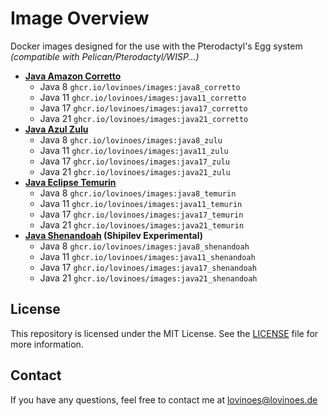 # Image Overview
Docker images designed for the use with the Pterodactyl's Egg system *(compatible with Pelican/Pterodactyl/WISP...)*

- **[Java Amazon Corretto](https://github.com/Lovinoes/images/tree/main/java-corretto)**
  - Java 8 `ghcr.io/lovinoes/images:java8_corretto`
  - Java 11 `ghcr.io/lovinoes/images:java11_corretto`
  - Java 17 `ghcr.io/lovinoes/images:java17_corretto`
  - Java 21 `ghcr.io/lovinoes/images:java21_corretto`
- **[Java Azul Zulu](https://github.com/Lovinoes/images/tree/main/java-zulu)**
  - Java 8 `ghcr.io/lovinoes/images:java8_zulu`
  - Java 11 `ghcr.io/lovinoes/images:java11_zulu`
  - Java 17 `ghcr.io/lovinoes/images:java17_zulu`
  - Java 21 `ghcr.io/lovinoes/images:java21_zulu`
- **[Java Eclipse Temurin](https://github.com/Lovinoes/images/tree/main/java-temurin)**
  - Java 8 `ghcr.io/lovinoes/images:java8_temurin`
  - Java 11 `ghcr.io/lovinoes/images:java11_temurin`
  - Java 17 `ghcr.io/lovinoes/images:java17_temurin`
  - Java 21 `ghcr.io/lovinoes/images:java21_temurin`
- **[Java Shenandoah](https://github.com/Lovinoes/images/tree/main/java-shenandoah) (Shipilev Experimental)**
  - Java 8 `ghcr.io/lovinoes/images:java8_shenandoah`
  - Java 11 `ghcr.io/lovinoes/images:java11_shenandoah`
  - Java 17 `ghcr.io/lovinoes/images:java17_shenandoah`
  - Java 21 `ghcr.io/lovinoes/images:java21_shenandoah`

## License
This repository is licensed under the MIT License. See the [LICENSE](https://github.com/Lovinoes/images/blob/main/LICENSE) file for more information.

## Contact
If you have any questions, feel free to contact me at lovinoes@lovinoes.de
